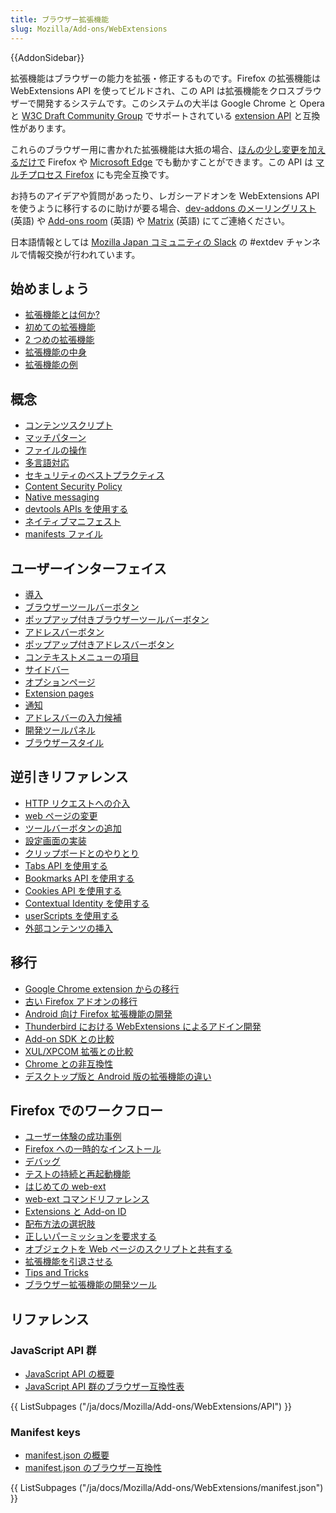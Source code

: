 ```yaml
---
title: ブラウザー拡張機能
slug: Mozilla/Add-ons/WebExtensions
---
```

{{AddonSidebar}}

拡張機能はブラウザーの能力を拡張・修正するものです。Firefox の拡張機能は WebExtensions API を使ってビルドされ、この API は拡張機能をクロスブラウザーで開発するシステムです。このシステムの大半は Google Chrome と Opera と [W3C Draft Community Group](https://browserext.github.io/browserext/) でサポートされている [extension API](https://developer.chrome.com/extensions) と互換性があります。

これらのブラウザー用に書かれた拡張機能は大抵の場合、[ほんの少し変更を加えるだけで](/ja/docs/Mozilla/Add-ons/WebExtensions/Porting_from_Google_Chrome) Firefox や [Microsoft Edge](https://developer.microsoft.com/en-us/microsoft-edge/platform/documentation/extensions/) でも動かすことができます。この API は [マルチプロセス Firefox](/ja/Firefox/Multiprocess_Firefox) にも完全互換です。

お持ちのアイデアや質問があったり、レガシーアドオンを WebExtensions API を使うように移行するのに助けが要る場合、[dev-addons のメーリングリスト](https://mail.mozilla.org/listinfo/dev-addons) (英語) や [Add-ons room](https://chat.mozilla.org/#/room/#addons:mozilla.org) (英語) や [Matrix](irc://irc.mozilla.org/webextensions) (英語) にてご連絡ください。

日本語情報としては [Mozilla Japan コミュニティの Slack](https://bit.ly/mozilla-jp-slack) の #extdev チャンネルで情報交換が行われています。

## 始めましょう

- [拡張機能とは何か?](/ja/docs/Mozilla/Add-ons/WebExtensions/What_are_WebExtensions)
- [初めての拡張機能](/ja/docs/Mozilla/Add-ons/WebExtensions/Your_first_WebExtension)
- [2 つめの拡張機能](/ja/docs/Mozilla/Add-ons/WebExtensions/Walkthrough)
- [拡張機能の中身](/ja/docs/Mozilla/Add-ons/WebExtensions/Anatomy_of_a_WebExtension)
- [拡張機能の例](/ja/docs/Mozilla/Add-ons/WebExtensions/Examples)

## 概念

- [コンテンツスクリプト](/ja/docs/Mozilla/Add-ons/WebExtensions/Content_scripts)
- [マッチパターン](/ja/docs/Mozilla/Add-ons/WebExtensions/Match_patterns)
- [ファイルの操作](/ja/docs/Mozilla/Add-ons/WebExtensions/Working_with_files)
- [多言語対応](/ja/docs/Mozilla/Add-ons/WebExtensions/Internationalization)
- [セキュリティのベストプラクティス](/ja/docs/Mozilla/Add-ons/WebExtensions/Security_best_practices)
- [Content Security Policy](/ja/docs/Mozilla/Add-ons/WebExtensions/Content_Security_Policy)
- [Native messaging](/ja/docs/Mozilla/Add-ons/WebExtensions/Native_messaging)
- [devtools APIs を使用する](/ja/docs/Mozilla/Add-ons/WebExtensions/Extending_the_developer_tools)
- [ネイティブマニフェスト](/ja/docs/Mozilla/Add-ons/WebExtensions/Native_manifests)
- [manifests ファイル](/ja/docs/Mozilla/Add-ons/WebExtensions/Native_manifests)

## ユーザーインターフェイス

- [導入](/ja/docs/Mozilla/Add-ons/WebExtensions/user_interface)
- [ブラウザーツールバーボタン](/ja/docs/Mozilla/Add-ons/WebExtensions/user_interface/Browser_action)
- [ポップアップ付きブラウザーツールバーボタン](/ja/docs/Mozilla/Add-ons/WebExtensions/user_interface/Popups)
- [アドレスバーボタン](/ja/docs/Mozilla/Add-ons/WebExtensions/user_interface/Page_actions)
- [ポップアップ付きアドレスバーボタン](/ja/docs/Mozilla/Add-ons/WebExtensions/user_interface/Popups)
- [コンテキストメニューの項目](/ja/docs/Mozilla/Add-ons/WebExtensions/user_interface/Context_menu_items)
- [サイドバー](/ja/docs/Mozilla/Add-ons/WebExtensions/user_interface/Sidebars)
- [オプションページ](/ja/docs/Mozilla/Add-ons/WebExtensions/user_interface/Options_pages)
- [Extension pages](/ja/docs/Mozilla/Add-ons/WebExtensions/user_interface/Extension_pages)
- [通知](/ja/docs/Mozilla/Add-ons/WebExtensions/user_interface/Notifications)
- [アドレスバーの入力候補](/ja/docs/Mozilla/Add-ons/WebExtensions/user_interface/Omnibox)
- [開発ツールパネル](/ja/docs/Mozilla/Add-ons/WebExtensions/user_interface/devtools_panels)
- [ブラウザースタイル](/ja/docs/Mozilla/Add-ons/WebExtensions/user_interface/Browser_styles)

## 逆引きリファレンス

- [HTTP リクエストへの介入](/ja/docs/Mozilla/Add-ons/WebExtensions/Intercept_HTTP_requests)
- [web ページの変更](/ja/docs/Mozilla/Add-ons/WebExtensions/Modify_a_web_page)
- [ツールバーボタンの追加](/ja/docs/Mozilla/Add-ons/WebExtensions/Add_a_button_to_the_toolbar)
- [設定画面の実装](/ja/docs/Mozilla/Add-ons/WebExtensions/Implement_a_settings_page)
- [クリップボードとのやりとり](/ja/docs/Mozilla/Add-ons/WebExtensions/Interact_with_the_clipboard)
- [Tabs API を使用する](/ja/docs/Mozilla/Add-ons/WebExtensions/Working_with_the_Tabs_API)
- [Bookmarks API を使用する](/ja/docs/Mozilla/Add-ons/WebExtensions/Work_with_the_Bookmarks_API)
- [Cookies API を使用する](/ja/docs/Mozilla/Add-ons/WebExtensions/Work_with_the_Cookies_API)
- [Contextual Identity を使用する](/ja/docs/Mozilla/Add-ons/WebExtensions/Work_with_contextual_identities)
- [userScripts を使用する](/ja/docs/Mozilla/Add-ons/WebExtensions/API/userScripts/Working_with_userScripts)
- [外部コンテンツの挿入](/ja/docs/Mozilla/Add-ons/WebExtensions/Safely_inserting_external_content_into_a_page)

## 移行

- [Google Chrome extension からの移行](/ja/docs/Mozilla/Add-ons/WebExtensions/Porting_from_Google_Chrome)
- [古い Firefox アドオンの移行](/ja/docs/Mozilla/Add-ons/WebExtensions/Porting_a_legacy_Firefox_add-on)
- [Android 向け Firefox 拡張機能の開発](/ja/docs/Mozilla/Add-ons/WebExtensions/Developing_WebExtensions_for_Firefox_for_Android)
- [Thunderbird における WebExtensions によるアドイン開発](</ja/docs/Mozilla/Add-ons/WebExtensions/Thunderbird における WebExtensions によるアドイン開発>)
- [Add-on SDK との比較](/ja/docs/Mozilla/Add-ons/WebExtensions/Comparison_with_the_Add-on_SDK)
- [XUL/XPCOM 拡張との比較](/ja/docs/Mozilla/Add-ons/WebExtensions/Comparison_with_XUL_XPCOM_extensions)
- [Chrome との非互換性](/ja/docs/Mozilla/Add-ons/WebExtensions/Chrome_incompatibilities)
- [デスクトップ版と Android 版の拡張機能の違い](/ja/docs/Mozilla/Add-ons/WebExtensions/Differences_between_desktop_and_Android)

## Firefox でのワークフロー

- [ユーザー体験の成功事例](/ja/docs/Mozilla/Add-ons/WebExtensions/User_experience_best_practices)
- [Firefox への一時的なインストール](/ja/docs/Mozilla/Add-ons/WebExtensions/Temporary_Installation_in_Firefox)
- [デバッグ](/ja/docs/Mozilla/Add-ons/WebExtensions/デバッグ)
- [テストの持続と再起動機能](/ja/docs/Mozilla/Add-ons/WebExtensions/Testing_persistent_and_restart_features)
- [はじめての web-ext](/ja/docs/Mozilla/Add-ons/WebExtensions/Getting_started_with_web-ext)
- [web-ext コマンドリファレンス](/ja/docs/Mozilla/Add-ons/WebExtensions/web-ext_command_reference)
- [Extensions と Add-on ID](/ja/docs/Mozilla/Add-ons/WebExtensions/WebExtensions_and_the_Add-on_ID)
- [配布方法の選択肢](/ja/docs/Mozilla/Add-ons/WebExtensions/Distribution_options)
- [正しいパーミッションを要求する](/ja/docs/Mozilla/Add-ons/WebExtensions/Request_the_right_permissions)
- [オブジェクトを Web ページのスクリプトと共有する](/ja/docs/Mozilla/Add-ons/WebExtensions/Sharing_objects_with_page_scripts)
- [拡張機能を引退させる](/ja/docs/Mozilla/Add-ons/WebExtensions/Retiring_your_extension)
- [Tips and Tricks](/ja/docs/Mozilla/Add-ons/WebExtensions/Tips)
- [ブラウザー拡張機能の開発ツール](/ja/docs/Mozilla/Add-ons/WebExtensions/Development_Tools)

## リファレンス

### JavaScript API 群

- [JavaScript API の概要](/ja/docs/Mozilla/Add-ons/WebExtensions/API)
- [JavaScript API 群のブラウザー互換性表](/ja/docs/Mozilla/Add-ons/WebExtensions/Browser_support_for_JavaScript_APIs)

{{ ListSubpages ("/ja/docs/Mozilla/Add-ons/WebExtensions/API") }}

### Manifest keys

- [manifest.json の概要](/ja/docs/Mozilla/Add-ons/WebExtensions/manifest.json)
- [manifest.json のブラウザー互換性](/ja/docs/Mozilla/Add-ons/WebExtensions/Browser_compatibility_for_manifest.json)

{{ ListSubpages ("/ja/docs/Mozilla/Add-ons/WebExtensions/manifest.json") }}
